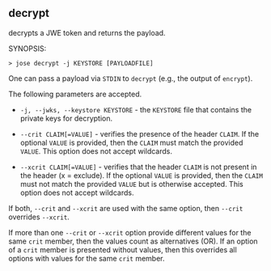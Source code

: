 ## decrypt

decrypts a JWE token and returns the payload.

SYNOPSIS:

```
> jose decrypt -j KEYSTORE [PAYLOADFILE]
```

One can pass a payload via ```STDIN``` to ```decrypt``` (e.g., the output of ```encrypt```).

The following parameters are accepted.

 * ```-j, --jwks, --keystore KEYSTORE``` - the ```KEYSTORE``` file that contains the private keys for decryption.

 * ```--crit CLAIM[=VALUE]``` - verifies the presence of the header ```CLAIM```. If the optional ```VALUE``` is provided, then the ```CLAIM``` must match the provided ```VALUE```. This option does not accept wildcards.

 * ```--xcrit CLAIM[=VALUE]```  - verifies that the header ```CLAIM``` is not present in the header (x = exclude). If the optional ```VALUE``` is provided, then the ```CLAIM``` must not match the provided ```VALUE``` but is otherwise accepted. This option does not accept wildcards.

 If both, ```--crit``` and ```--xcrit``` are used with the same option, then ```--crit``` overrides ```--xcrit```.

 If more than one ```--crit``` or ```--xcrit``` option provide different values for the same ```crit``` member, then the values count as alternatives (OR). If an option of a ```crit``` member is presented without values, then this overrides all options with values for the same ```crit``` member.

